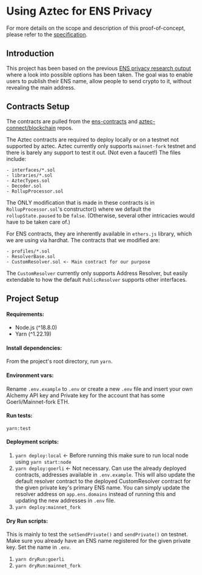 # Using Aztec for ENS Privacy

For more details on the scope and description of this proof-of-concept, please refer to the [specification](https://solutions.chainsafe.io/Publications/Using-Aztec-for-ENS-Privacy).

## Introduction

This project has been based on the previous [ENS privacy research output](https://hackmd.io/@cilOhZOYSdepMrS71Goxqg/Hy_8aOKsc) where a look into possible options has been taken. The goal was to enable users to publish their ENS name, allow people to send crypto to it, without revealing the main address.

## Contracts Setup

The contracts are pulled from the [ens-contracts](https://github.com/ensdomains/ens-contracts) and [aztec-connect/blockchain](https://github.com/AztecProtocol/aztec-connect/tree/master/blockchain) repos. 

The Aztec contracts are required to deploy locally or on a testnet not supported by aztec. Aztec currently only supports `mainnet-fork` testnet and there is barely any support to test it out. (Not even a faucet!) The files include:
```
- interfaces/*.sol
- libraries/*.sol
- AztecTypes.sol
- Decoder.sol
- RollupProcessor.sol
```
The ONLY modification that is made in these contracts is in `RollupProcessor.sol`'s constructor() where we default the `rollupState.paused` to be `false`. (Otherwise, several other intricacies would have to be taken care of.)

For ENS contracts, they are inherently available in `ethers.js` library, which we are using via hardhat. The contracts that we modified are:
```
- profiles/*.sol
- ResolverBase.sol
- CustomResolver.sol <- Main contract for our purpose
```
The `CustomResolver` currently only supports Address Resolver, but easily extendable to how the default `PublicResolver` supports other interfaces. 

## Project Setup

#### Requirements:

- Node.js (^18.8.0)
- Yarn (^1.22.19)

#### Install dependencies:

From the project's root directory, run `yarn`.

#### Environment vars:

Rename `.env.example` to `.env` or create a new `.env` file and insert your own Alchemy API key and Private key for the account that has some Goerli/Mainnet-fork ETH.

#### Run tests:

`yarn:test`
#### Deployment scripts:

1. `yarn deploy:local` <- Before running this make sure to run local node using `yarn start:node`
2. `yarn deploy:goerli` <- Not necessary. Can use the already deployed contracts, addresses available in `.env.example`. This will also update the default resolver contract to the deployed CustomResolver contract for the given private key's primary ENS name. You can simply update the resolver address on `app.ens.domains` instead of running this and updating the new addresses in `.env` file.
3. `yarn deploy:mainnet_fork`

#### Dry Run scripts:

This is mainly to test the `setSendPrivate()` and `sendPrivate()` on testnet. Make sure you already have an ENS name registered for the given private key. Set the name in `.env`. 

1. `yarn dryRun:goerli`
2. `yarn dryRun:mainnet_fork`